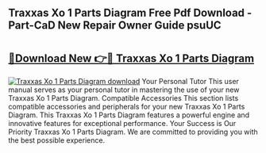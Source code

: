 ## Traxxas Xo 1 Parts Diagram Free Pdf Download - Part-CaD New Repair Owner Guide psuUC

# <h2><a href="http://dfqffa.blite.top/?on=Traxxas+Xo+1+Parts+Diagram">🔗Download New 👉🔴 Traxxas Xo 1 Parts Diagram</a></h2>

[![Traxxas Xo 1 Parts Diagram download](https://i.imgur.com/lujVjoI.png)](http://dfqffa.blite.top/?on=Traxxas+Xo+1+Parts+Diagram)
Your Personal Tutor This user manual serves as your personal tutor in mastering the use of your new Traxxas Xo 1 Parts Diagram. Compatible Accessories This section lists compatible accessories and peripherals for your new Traxxas Xo 1 Parts Diagram. This Traxxas Xo 1 Parts Diagram features a powerful engine and innovative features for exceptional performance. Your Success is Our Priority Traxxas Xo 1 Parts Diagram. We are committed to providing you with the best possible experience.
